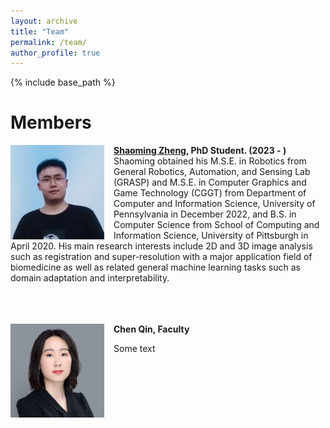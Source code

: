 ```yaml
---
layout: archive
title: "Team"
permalink: /team/
author_profile: true
---
```


{% include base_path %}

Members
======
<img align="left" width="150" src="/images/Shaoming.jpg" style="margin-right: 15px" /> 

**[Shaoming Zheng](https://eurekazheng.github.io/), PhD Student. (2023 - )**\
Shaoming obtained his M.S.E. in Robotics from General Robotics, Automation, and Sensing Lab (GRASP) and M.S.E. in Computer Graphics and Game Technology (CGGT) from Department of Computer and Information Science, University of Pennsylvania in December 2022, and B.S. in Computer Science from School of Computing and Information Science, University of Pittsburgh in April 2020. His main research interests include 2D and 3D image analysis such as registration and super-resolution with a major application field of biomedicine as well as related general machine learning tasks such as domain adaptation and interpretability.<br />
<br /><br /><br />

<img align="left" width="150" src="/images/chen.png" style="margin-right: 15px" /> 

**Chen Qin, Faculty**

Some text

